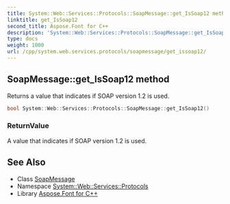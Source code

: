 ```yaml
---
title: System::Web::Services::Protocols::SoapMessage::get_IsSoap12 method
linktitle: get_IsSoap12
second_title: Aspose.Font for C++
description: 'System::Web::Services::Protocols::SoapMessage::get_IsSoap12 method. Returns a value that indicates if SOAP version 1.2 is used in C++.'
type: docs
weight: 1000
url: /cpp/system.web.services.protocols/soapmessage/get_issoap12/
---
```

## SoapMessage::get_IsSoap12 method


Returns a value that indicates if SOAP version 1.2 is used.

```cpp
bool System::Web::Services::Protocols::SoapMessage::get_IsSoap12()
```


### ReturnValue

A value that indicates if SOAP version 1.2 is used.

## See Also

* Class [SoapMessage](../)
* Namespace [System::Web::Services::Protocols](../../)
* Library [Aspose.Font for C++](../../../)
